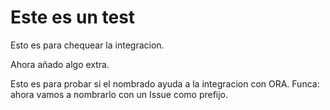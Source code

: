 # Este es un test
Esto es para chequear la integracion.

Ahora añado algo extra.

Esto es para probar si el nombrado ayuda a la integracion con ORA.
Funca: ahora vamos a nombrarlo con un Issue como prefijo.
